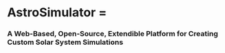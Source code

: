 # AstroSimulator =
### A Web-Based, Open-Source, Extendible Platform for Creating Custom Solar System Simulations

